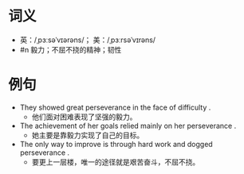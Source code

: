 # 词义
- 英：/ˌpɜːsəˈvɪərəns/； 美：/ˌpɜːrsəˈvɪrəns/
- #n 毅力；不屈不挠的精神；韧性
# 例句
- They showed great perseverance in the face of difficulty .
	- 他们面对困难表现了坚强的毅力。
- The achievement of her goals relied mainly on her perseverance .
	- 她主要是靠毅力实现了自己的目标。
- The only way to improve is through hard work and dogged perseverance .
	- 要更上一层楼，唯一的途径就是艰苦奋斗，不屈不挠。
